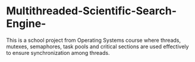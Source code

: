 # Multithreaded-Scientific-Search-Engine-
This is a school project from Operating Systems course where threads, mutexes, semaphores, task pools and critical sections are used effectively to ensure synchronization among threads.

